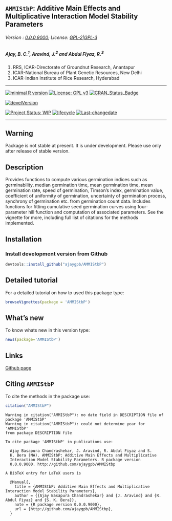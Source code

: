 
## `AMMIStbP`: Additive Main Effects and Multiplicative Interaction Model Stability Parameters

###### Version : [0.0.0.9000](https://ajaygpb.github.io/AMMIStbP/); License: [GPL-2|GPL-3](https://www.r-project.org/Licenses/)

##### *Ajay, B. C.<sup>1</sup>, Aravind, J.<sup>2</sup> and Abdul Fiyaz, R.<sup>3</sup>*

1.  RRS, ICAR-Directorate of Groundnut Research, Anantapur
2.  ICAR-National Bureau of Plant Genetic Resources, New Delhi
3.  ICAR-Indian Institute of Rice Research, Hyderabad

-----

[![minimal R
version](https://img.shields.io/badge/R%3E%3D-3.0.2-6666ff.svg)](https://cran.r-project.org/)
[![License: GPL
v3](https://img.shields.io/badge/License-GPL%20v3-blue.svg)](https://www.gnu.org/licenses/gpl-3.0)
[![CRAN\_Status\_Badge](https://www.r-pkg.org/badges/version-last-release/AMMIStbp)](https://cran.r-project.org/package=AMMIStbp)
<!-- [![rstudio mirror downloads](https://cranlogs.r-pkg.org/badges/grand-total/AMMIStbp?color=green)](https://CRAN.R-project.org/package=AMMIStbp) -->
<!-- [![packageversion](https://img.shields.io/badge/Package%20version-0.2.3.3-orange.svg)](https://github.com/ajaygpb/AMMIStbp) -->
[![develVersion](https://img.shields.io/badge/devel%20version-0.0.0.9000-orange.svg)](https://github.com/ajaygpb/AMMIStbp)
<!-- [![GitHub Download Count](https://github-basic-badges.herokuapp.com/downloads/ajaygpb/AMMIStbp/total.svg)] -->
[![Project Status:
WIP](http://www.repostatus.org/badges/latest/wip.svg)](http://www.repostatus.org/#wip)
[![lifecycle](https://img.shields.io/badge/lifecycle-experimental-orange.svg)](https://www.tidyverse.org/lifecycle/#experimental)
[![Last-changedate](https://img.shields.io/badge/last%20change-2018--07--20-yellowgreen.svg)](/commits/master)
<!-- [![Rdoc](http://www.rdocumentation.org/badges/version/AMMIStbp)](http://www.rdocumentation.org/packages/AMMIStbp) -->
<!-- [![Zenodo DOI](https://zenodo.org/badge/DOI/10.5281/zenodo.841963.svg)](https://doi.org/10.5281/zenodo.841963) -->
<!-- [![Analytics](https://pro-pulsar-193905.appspot.com/UA-116683292-1/welcome-page)](https://github.com/aravind-j/google-analytics-beacon) -->

-----

## Warning

Package is not stable at present. It is under development. Please use
only after release of stable version.

## Description

Provides functions to compute various germination indices such as
germinability, median germination time, mean germination time, mean
germination rate, speed of germination, Timson’s index, germination
value, coefficient of uniformity of germination, uncertainty of
germination process, synchrony of germination etc. from germination
count data. Includes functions for fitting cumulative seed germination
curves using four-parameter hill function and computation of associated
parameters. See the vignette for more, including full list of citations
for the methods implemented.

## Installation

### Install development version from Github

``` r
devtools::install_github("ajaygpb/AMMIStbP")
```

## Detailed tutorial

For a detailed tutorial on how to used this package type:

``` r
browseVignettes(package = 'AMMIStbP')
```

## What’s new

To know whats new in this version type:

``` r
news(package='AMMIStbP')
```

## Links

<!-- [CRAN page](https://cran.r-project.org/package=AMMIStbP) -->

[Github page](https://github.com/ajaygpb/AMMIStbP)

<!-- [Github website](https://ajaygpb.github.io/AMMIStbP/) -->

<!-- [Zenodo DOI](https://doi.org/10.5281/zenodo.1310011) -->

## Citing `AMMIStbP`

To cite the methods in the package
    use:

``` r
citation("AMMIStbP")
```

    Warning in citation("AMMIStbP"): no date field in DESCRIPTION file of
    package 'AMMIStbP'
    Warning in citation("AMMIStbP"): could not determine year for 'AMMIStbP'
    from package DESCRIPTION file
    
    To cite package 'AMMIStbP' in publications use:
    
      Ajay Basapura Chandrashekar, J. Aravind, R. Abdul Fiyaz and S.
      K. Bera (NA). AMMIStbP: Additive Main Effects and Multiplicative
      Interaction Model Stability Parameters. R package version
      0.0.0.9000. http://github.com/ajaygpb/AMMIStbp
    
    A BibTeX entry for LaTeX users is
    
      @Manual{,
        title = {AMMIStbP: Additive Main Effects and Multiplicative Interaction Model Stability Parameters},
        author = {{Ajay Basapura Chandrashekar} and {J. Aravind} and {R. Abdul Fiyaz} and {S. K. Bera}},
        note = {R package version 0.0.0.9000},
        url = {http://github.com/ajaygpb/AMMIStbp},
      }

